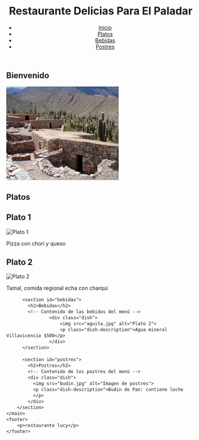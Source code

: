 <html>
<head>
    <title>Menú del Restaurante</title>
    <link rel="stylesheet" type="text/css" href="styles.css">
</head> 
<body>
    <header>
        <h1>Restaurante Delicias Para El Paladar</h1>
        <nav>
            <ul>
                <li><a href="#inicio">Inicio</a></li>
                <li><a href="#platos">Platos</a></li>
                <li><a href="#bebidas">Bebidas</a></li>
                <li><a href="#postres">Postres</a></li>
            </ul>
        </nav>
    </header>
    <section id="inicio">
        <h2>Bienvenido</h2>
        <!-- Contenido de inicio del restaurante -->
        <div class="image-container">
          <img src="antigua-casa-pirca-pucara-de-tilcara.jpg" alt="Imagen de inicio">
        </div>
      </section>
    <main>
        <section id="platos">
            <h2>Platos</h2>
            <!-- Contenido de los platos del menú -->
            <h2>Plato 1</h2>
                    <div class="dish">
                        <img src="apizza-con-chorizo-jamon-y-queso-1080x671.jpg" alt="Plato 1">
                        <p class="dish-description">Pizza con chori y queso</p>
                    </div>
             <h2>Plato 2</h2>
                    <div class="dish">
                        <img src="tamal.jpg" alt="Plato 2">
                        <p class="dish-description">Tamal, comida regional echa con charqui</p>
                    </div>
          </section>

          <section id="bebidas">
            <h2>Bebidas</h2>
            <!-- Contenido de las bebidas del menú -->
                    <div class="dish">
                        <img src="aguita.jpg" alt="Plato 2">
                        <p class="dish-description">Agua mineral Villavicencio $500</p>
                    </div>
          </section>

          <section id="postres">
            <h2>Postres</h2>
            <!-- Contenido de los postres del menú -->
            <div class="dish">
              <img src="budin.jpg" alt="Imagen de postres">
              <p class="dish-description">Budin de Pan: contiene leche 
              </p>
            </div>
        </section>  
    </main>
    <footer>
        <p>restaurante lucy</p>
    </footer>
</body>
</html>
